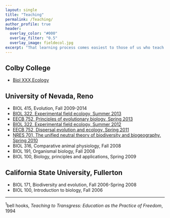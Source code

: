 ```yaml
---
layout: single
title: "Teaching"
permalink: /Teaching/
author_profile: true
header:
  overlay_color: "#000"
  overlay_filter: "0.5"
  overlay_image: fieldecol.jpg
excerpt: "That learning process comes easiest to those of us who teach who also believe that there is an aspect of our vocation that is sacred; who believe that our work is not merely to share information but to share in the intellectual and spiritual growth of our students<sup>1</sup>."
---
```


## Colby College
* [Biol XXX,Ecology](/Teaching/Ecology.md)

## University of Nevada, Reno
* BIOL 415, Evolution, Fall 2009-2014
* [BIOL 322, Experimental field ecology, Summer 2013](/Teaching/BIOL322.html)
* [EECB 752, Principles of evolutionary biology, Spring 2013](/Teaching/Evolution.html)
* [BIOL 322, Experimental field ecology, Summer 2012](/Teaching/BIOL322_12.html)
* [EECB 752, Dispersal evolution and ecology, Spring 2011](/Teaching/Dispersal.html)
* [NRES 701, The unified neutral theory of biodiversity and biogeography, Spring 2010](/Teaching/UNTB.html)
* BIOL 316, Comparative animal physiology, Fall 2008
* BIOL 191, Organismal biology, Fall 2008
* BIOL 100, Biology, principles and applications, Spring 2009

## California State University, Fullerton
* BIOL 171, Biodiversity and evolution, Fall 2006-Spring 2008
* BIOL 100, Introduction to biology, Fall 2006

---

<sup>1</sup>bell hooks, *Teaching to Transgress: Education as the Practice of Freedom*, 1994
